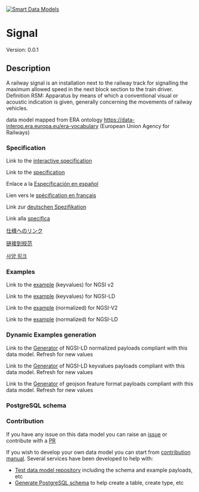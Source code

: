 [![Smart Data Models](https://smartdatamodels.org/wp-content/uploads/2022/01/SmartDataModels_logo.png "Logo")](https://smartdatamodels.org)
# Signal
Version: 0.0.1

## Description 

A railway signal is an installation next to the railway track for signalling the maximum allowed speed in the next block section to the train driver.
Definition RSM: Apparatus by means of which a conventional visual or acoustic indication is given, generally concerning the movements of railway vehicles.

data model mapped from ERA ontology https://data-interop.era.europa.eu/era-vocabulary (European Union Agency for Railways)
### Specification

Link to the [interactive specification](https://swagger.lab.fiware.org/?url=https://smart-data-models.github.io/dataModel.ERA/Signal/swagger.yaml)

Link to the [specification](https://github.com/smart-data-models/dataModel.ERA/blob/master/Signal/doc/spec.md)

Enlace a la [Especificación en español](https://github.com/smart-data-models/dataModel.ERA/blob/master/Signal/doc/spec_ES.md)

Lien vers le [spécification en français](https://github.com/smart-data-models/dataModel.ERA/blob/master/Signal/doc/spec_FR.md)

Link zur [deutschen Spezifikation](https://github.com/smart-data-models/dataModel.ERA/blob/master/Signal/doc/spec_DE.md)

Link alla [specifica](https://github.com/smart-data-models/dataModel.ERA/blob/master/Signal/doc/spec_IT.md)

[仕様へのリンク](https://github.com/smart-data-models/dataModel.ERA/blob/master/Signal/doc/spec_JA.md)

[链接到规范](https://github.com/smart-data-models/dataModel.ERA/blob/master/Signal/doc/spec_ZH.md)

[사양 링크](https://github.com/smart-data-models/dataModel.ERA/blob/master/Signal/doc/spec_KO.md)
### Examples

Link to the [example](https://smart-data-models.github.io/dataModel.ERA/Signal/examples/example.json) (keyvalues) for NGSI v2

Link to the [example](https://smart-data-models.github.io/dataModel.ERA/Signal/examples/example.jsonld) (keyvalues) for NGSI-LD

Link to the [example](https://smart-data-models.github.io/dataModel.ERA/Signal/examples/example-normalized.json) (normalized) for NGSI-V2

Link to the [example](https://smart-data-models.github.io/dataModel.ERA/Signal/examples/example-normalized.jsonld) (normalized) for NGSI-LD
### Dynamic Examples generation

Link to the [Generator](https://smartdatamodels.org/extra/ngsi-ld_generator.php?schemaUrl=https://raw.githubusercontent.com/smart-data-models/dataModel.ERA/master/Signal/schema.json&email=info@smartdatamodels.org) of NGSI-LD normalized payloads compliant with this data model. Refresh for new values

Link to the [Generator](https://smartdatamodels.org/extra/ngsi-ld_generator_keyvalues.php?schemaUrl=https://raw.githubusercontent.com/smart-data-models/dataModel.ERA/master/Signal/schema.json&email=info@smartdatamodels.org) of NGSI-LD keyvalues payloads compliant with this data model. Refresh for new values

Link to the [Generator](https://smartdatamodels.org/extra/geojson_features_generator.php?schemaUrl=https://raw.githubusercontent.com/smart-data-models/dataModel.ERA/master/Signal/schema.json&email=info@smartdatamodels.org) of geojson feature format payloads compliant with this data model. Refresh for new values
### PostgreSQL schema
### Contribution

 If you have any issue on this data model you can raise an [issue](https://github.com/smart-data-models/dataModel.ERA/issues)  or contribute with a [PR](https://github.com/smart-data-models/dataModel.ERA/pulls)

 If you wish to develop your own data model you can start from [contribution manual](https://bit.ly/contribution_manual). Several services have been developed to help with: 
 - [Test data model repository](https://smartdatamodels.org/index.php/data-models-contribution-api/) including the schema and example payloads, etc
 - [Generate PostgreSQL schema](https://smartdatamodels.org/index.php/sql-service/) to help create a table, create type, etc